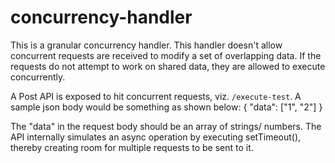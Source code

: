 # concurrency-handler
This is a granular concurrency handler. This handler doesn't allow concurrent requests are received to modify a set of overlapping data.
If the requests do not attempt to work on shared data, they are allowed to execute concurrently.

A Post API is exposed to hit concurrent requests, viz. `/execute-test`. A sample json body would be something as shown below:
{
	"data": ["1", "2"]
}

The "data" in the request body should be an array of strings/ numbers. The API internally simulates an async operation by executing setTimeout(), thereby creating room for multiple requests to be sent to it.